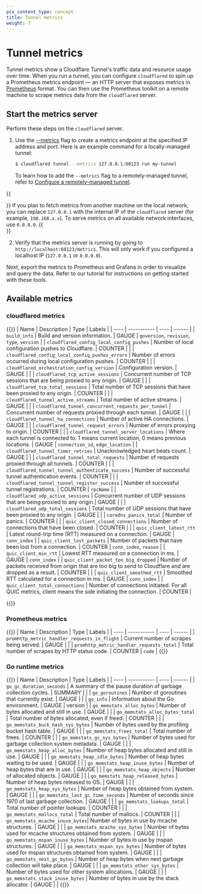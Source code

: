 ```yaml
---
pcx_content_type: concept
title: Tunnel metrics
weight: 7
---
```


# Tunnel metrics

Tunnel metrics show a Cloudflare Tunnel's traffic data and resource usage over time. When you run a tunnel, you can configure `cloudflared` to spin up a Prometheus metrics endpoint — an HTTP server that exposes metrics in [Prometheus](https://prometheus.io/docs/introduction/overview/) format. You can then use the Prometheus toolkit on a remote machine to scrape metrics data from the `cloudflared` server.

## Start the metrics server

Perform these steps on the `cloudflared` server.

1. Use the [--metrics](/cloudflare-one/connections/connect-networks/configure-tunnels/tunnel-run-parameters/#metrics) flag to create a metrics endpoint at the specified IP address and port. Here is an example command for a locally-managed tunnel:
    ```sh
    $ cloudflared tunnel --metrics 127.0.0.1:60123 run my-tunnel
    ```

    To learn how to add the `--metrics` flag to a remotely-managed tunnel, refer to [Configure a remotely-managed tunnel](/cloudflare-one/connections/connect-networks/configure-tunnels/remote-management/#add-tunnel-run-parameters).

{{<Aside type="note">}}
If you plan to fetch metrics from another machine on the local network, you can replace `127.0.0.1` with the internal IP of the `cloudflared` server (for example, `198.168.x.x`). To serve metrics on all available network interfaces, use `0.0.0.0`.
{{</Aside>}}

2. Verify that the metrics server is running by going to `http://localhost:60123/metrics`. This will only work if you configured a localhost IP (`127.0.0.1` or `0.0.0.0`).

Next, export the metrics to Prometheus and Grafana in order to visualize and query the data. Refer to our tutorial for instructions on getting started with these tools.

## Available metrics

### cloudflared metrics

{{<table-wrap>}}
| Name | Description | Type | Labels |
| ---- | ----------- | ---- | ------ |
| `build_info` | Build and version information. | GAUGE | `goversion`, `revision`, `type`, `version` |
| `cloudflared_config_local_config_pushes` | Number of local configuration pushes to Cloudflare. | COUNTER |  |
| `cloudflared_config_local_config_pushes_errors` | Number of errors occurred during local configuration pushes. | COUNTER |  |
| `cloudflared_orchestration_config_version` | Configuration version. | GAUGE |  |
| `cloudflared_tcp_active_sessions` | Concurrent number of TCP sessions that are being proxied to any origin. | GAUGE |  |
| `cloudflared_tcp_total_sessions` | Total number of TCP sessions that have been proxied to any origin. | COUNTER |  |
| `cloudflared_tunnel_active_streams` | Total number of active streams. | GAUGE |  |
| `cloudflared_tunnel_concurrent_requests_per_tunnel` | Concurrent number of requests proxied through each tunnel. | GAUGE |  |
| `cloudflared_tunnel_ha_connections` | Number of active HA connections. | GAUGE |  |
| `cloudflared_tunnel_request_errors` | Number of errors proxying to origin. | COUNTER |  |
| `cloudflared_tunnel_server_locations` | Where each tunnel is connected to. 1 means current location, 0 means previous locations. | GAUGE | `connection_id`, `edge_location` |
| `cloudflared_tunnel_timer_retries` | Unacknowledged heart beats count. | GAUGE |  |
| `cloudflared_tunnel_total_requests` | Number of requests proxied through all tunnels. | COUNTER |  |
| `cloudflared_tunnel_tunnel_authenticate_success` | Number of successful tunnel authentication events. | COUNTER |  |
| `cloudflared_tunnel_tunnel_register_success` | Number of successful tunnel registrations. | COUNTER | `rpcName` |
| `cloudflared_udp_active_sessions` | Concurrent number of UDP sessions that are being proxied to any origin.| GAUGE |  |
| `cloudflared_udp_total_sessions` | Total number of UDP sessions that have been proxied to any origin. | GAUGE |  |
| `coredns_panics_total` | Number of panics. | COUNTER |  |
| `quic_client_closed_connections` | Number of connections that have been closed. | COUNTER |  |
| `quic_client_latest_rtt` | Latest round-trip time (RTT) measured on a connection. | GAUGE | `conn_index` |
| `quic_client_lost_packets` | Number of packets that have been lost from a connection. | COUNTER | `conn_index`, `reason` |
| `quic_client_min_rtt` | Lowest RTT measured on a connection in ms. | GAUGE | `conn_index` |
| `quic_client_packet_too_big_dropped` | Number of packets received from origin that are too big to send to Cloudflare and are dropped as a result. | COUNTER |  |
| `quic_client_smoothed_rtt` | Smoothed RTT calculated for a connection in ms. | GAUGE | `conn_index` |
| `quic_client_total_connections` |	Number of connections initiated. For all QUIC metrics, client means the side initiating the connection. |	COUNTER	|

{{</table-wrap>}}

### Prometheus metrics

{{<table-wrap>}}
| Name | Description | Type | Labels |
| ---- | ----------- | ---- | ------ |
| `promhttp_metric_handler_requests_in_flight` | Current number of scrapes being served. | GAUGE |  |
| `promhttp_metric_handler_requests_total` | Total number of scrapes by HTTP status code. | COUNTER | `code` |
{{</table-wrap>}}

### Go runtime metrics

{{<table-wrap>}}
| Name | Description | Type | Labels |
| ---- | ----------- | ---- | ------ |
| `go_gc_duration_seconds` | A summary of the pause duration of garbage collection cycles. | SUMMARY |  |
| `go_goroutines` | Number of goroutines that currently exist. | GAUGE |  |
| `go_info` | Information about the Go environment. | GAUGE | version |
| `go_memstats_alloc_bytes` | Number of bytes allocated and still in use. | GAUGE |  |
| `go_memstats_alloc_bytes_total` | Total number of bytes allocated, even if freed. | COUNTER |  |
| `go_memstats_buck_hash_sys_bytes` | Number of bytes used by the profiling bucket hash table. | GAUGE |  |
| `go_memstats_frees_total` | Total number of frees. | COUNTER |  |
| `go_memstats_gc_sys_bytes` | Number of bytes used for garbage collection system metadata. | GAUGE |  |
| `go_memstats_heap_alloc_bytes` | Number of heap bytes allocated and still in use. | GAUGE |  |
| `go_memstats_heap_idle_bytes` | Number of heap bytes waiting to be used. | GAUGE |  |
| `go_memstats_heap_inuse_bytes` | Number of heap bytes that are in use. | GAUGE |  |
| `go_memstats_heap_objects` | Number of allocated objects. | GAUGE |  |
| `go_memstats_heap_released_bytes` | Number of heap bytes released to OS. | GAUGE |  |
| `go_memstats_heap_sys_bytes` | Number of heap bytes obtained from system. | GAUGE |  |
| `go_memstats_last_gc_time_seconds` | Number of seconds since 1970 of last garbage collection. | GAUGE |  |
| `go_memstats_lookups_total` | Total number of pointer lookups. | COUNTER |  |
| `go_memstats_mallocs_total` | Total number of mallocs. | COUNTER |  |
| `go_memstats_mcache_inuse_bytes`| Number of bytes in use by mcache structures. | GAUGE |  |
| `go_memstats_mcache_sys_bytes` | Number of bytes used for mcache structures obtained from system. | GAUGE |  |
| `go_memstats_mspan_inuse_bytes` | Number of bytes in use by mspan structures. | GAUGE |  |
| `go_memstats_mspan_sys_bytes` | Number of bytes used for mspan structures obtained from system. | GAUGE |  |
| `go_memstats_next_gc_bytes` | Number of heap bytes when next garbage collection will take place. | GAUGE |  |
| `go_memstats_other_sys_bytes` | Number of bytes used for other system allocations. | GAUGE |  |
| `go_memstats_stack_inuse_bytes` | Number of bytes in use by the stack allocator. | GAUGE |  |
{{</table-wrap>}}
